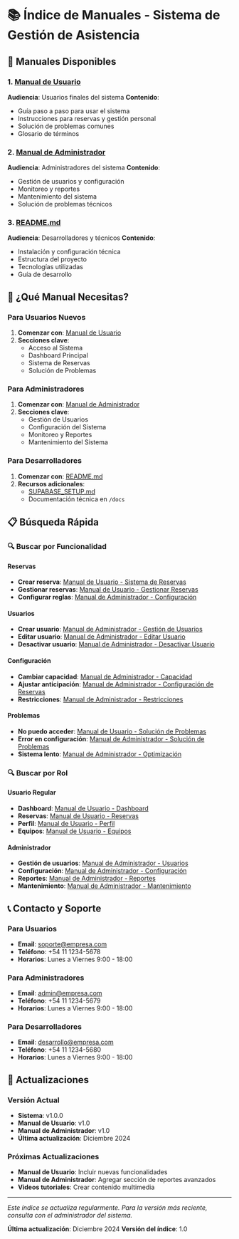 # 📚 Índice de Manuales - Sistema de Gestión de Asistencia

## 📖 Manuales Disponibles

### 1. [Manual de Usuario](MANUAL_USUARIO.md)
**Audiencia**: Usuarios finales del sistema
**Contenido**: 
- Guía paso a paso para usar el sistema
- Instrucciones para reservas y gestión personal
- Solución de problemas comunes
- Glosario de términos

### 2. [Manual de Administrador](MANUAL_ADMINISTRADOR.md)
**Audiencia**: Administradores del sistema
**Contenido**:
- Gestión de usuarios y configuración
- Monitoreo y reportes
- Mantenimiento del sistema
- Solución de problemas técnicos

### 3. [README.md](README.md)
**Audiencia**: Desarrolladores y técnicos
**Contenido**:
- Instalación y configuración técnica
- Estructura del proyecto
- Tecnologías utilizadas
- Guía de desarrollo

## 🎯 ¿Qué Manual Necesitas?

### Para Usuarios Nuevos
1. **Comenzar con**: [Manual de Usuario](MANUAL_USUARIO.md)
2. **Secciones clave**:
   - Acceso al Sistema
   - Dashboard Principal
   - Sistema de Reservas
   - Solución de Problemas

### Para Administradores
1. **Comenzar con**: [Manual de Administrador](MANUAL_ADMINISTRADOR.md)
2. **Secciones clave**:
   - Gestión de Usuarios
   - Configuración del Sistema
   - Monitoreo y Reportes
   - Mantenimiento del Sistema

### Para Desarrolladores
1. **Comenzar con**: [README.md](README.md)
2. **Recursos adicionales**:
   - [SUPABASE_SETUP.md](SUPABASE_SETUP.md)
   - Documentación técnica en `/docs`

## 📋 Búsqueda Rápida

### 🔍 Buscar por Funcionalidad

#### Reservas
- **Crear reserva**: [Manual de Usuario - Sistema de Reservas](MANUAL_USUARIO.md#-sistema-de-reservas)
- **Gestionar reservas**: [Manual de Usuario - Gestionar Reservas](MANUAL_USUARIO.md#gestionar-reservas-existentes)
- **Configurar reglas**: [Manual de Administrador - Configuración](MANUAL_ADMINISTRADOR.md#-configuración-del-sistema)

#### Usuarios
- **Crear usuario**: [Manual de Administrador - Gestión de Usuarios](MANUAL_ADMINISTRADOR.md#-gestión-de-usuarios)
- **Editar usuario**: [Manual de Administrador - Editar Usuario](MANUAL_ADMINISTRADOR.md#editar-usuario-existente)
- **Desactivar usuario**: [Manual de Administrador - Desactivar Usuario](MANUAL_ADMINISTRADOR.md#desactivar-usuario)

#### Configuración
- **Cambiar capacidad**: [Manual de Administrador - Capacidad](MANUAL_ADMINISTRADOR.md#1-capacidad-de-la-oficina)
- **Ajustar anticipación**: [Manual de Administrador - Configuración de Reservas](MANUAL_ADMINISTRADOR.md#2-configuración-de-reservas)
- **Restricciones**: [Manual de Administrador - Restricciones](MANUAL_ADMINISTRADOR.md#3-restricciones-de-fechas)

#### Problemas
- **No puedo acceder**: [Manual de Usuario - Solución de Problemas](MANUAL_USUARIO.md#-solución-de-problemas)
- **Error en configuración**: [Manual de Administrador - Solución de Problemas](MANUAL_ADMINISTRADOR.md#-solución-de-problemas)
- **Sistema lento**: [Manual de Administrador - Optimización](MANUAL_ADMINISTRADOR.md#-optimización-del-sistema)

### 🔍 Buscar por Rol

#### Usuario Regular
- **Dashboard**: [Manual de Usuario - Dashboard](MANUAL_USUARIO.md#-dashboard-principal)
- **Reservas**: [Manual de Usuario - Reservas](MANUAL_USUARIO.md#-sistema-de-reservas)
- **Perfil**: [Manual de Usuario - Perfil](MANUAL_USUARIO.md#-perfil-de-usuario)
- **Equipos**: [Manual de Usuario - Equipos](MANUAL_USUARIO.md#-gestión-de-equipos)

#### Administrador
- **Gestión de usuarios**: [Manual de Administrador - Usuarios](MANUAL_ADMINISTRADOR.md#-gestión-de-usuarios)
- **Configuración**: [Manual de Administrador - Configuración](MANUAL_ADMINISTRADOR.md#-configuración-del-sistema)
- **Reportes**: [Manual de Administrador - Reportes](MANUAL_ADMINISTRADOR.md#-monitoreo-y-reportes)
- **Mantenimiento**: [Manual de Administrador - Mantenimiento](MANUAL_ADMINISTRADOR.md#-mantenimiento-del-sistema)

## 📞 Contacto y Soporte

### Para Usuarios
- **Email**: soporte@empresa.com
- **Teléfono**: +54 11 1234-5678
- **Horarios**: Lunes a Viernes 9:00 - 18:00

### Para Administradores
- **Email**: admin@empresa.com
- **Teléfono**: +54 11 1234-5679
- **Horarios**: Lunes a Viernes 9:00 - 18:00

### Para Desarrolladores
- **Email**: desarrollo@empresa.com
- **Teléfono**: +54 11 1234-5680
- **Horarios**: Lunes a Viernes 9:00 - 18:00

## 🔄 Actualizaciones

### Versión Actual
- **Sistema**: v1.0.0
- **Manual de Usuario**: v1.0
- **Manual de Administrador**: v1.0
- **Última actualización**: Diciembre 2024

### Próximas Actualizaciones
- **Manual de Usuario**: Incluir nuevas funcionalidades
- **Manual de Administrador**: Agregar sección de reportes avanzados
- **Videos tutoriales**: Crear contenido multimedia

---

*Este índice se actualiza regularmente. Para la versión más reciente, consulta con el administrador del sistema.*

**Última actualización**: Diciembre 2024
**Versión del índice**: 1.0 